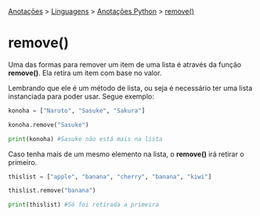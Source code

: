 <link rel="stylesheet" type="text/css" href="../../CSS/dark-theme.css">

[Anotações](../../) > [Linguagens](../Index.md) > [Anotações Python](./Index.md) > [remove()](./ListRemove.md)

# remove()

Uma das formas para remover um item de uma lista é através da função **remove()**. Ela retira um item com base no valor. 

Lembrando que ele é um método de lista, ou seja é necessário ter uma lista instanciada para poder usar. Segue exemplo:

```python
konoha = ["Naruto", "Sasuke", "Sakura"]

konoha.remove("Sasuke")

print(konoha) #Sasuke não está mais na lista
``` 

Caso tenha mais de um mesmo elemento na lista, o **remove()** irá retirar o primeiro.

```python
thislist = ["apple", "banana", "cherry", "banana", "kiwi"]

thislist.remove("banana")

print(thislist) #Só foi retirada a primeira
```